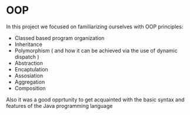 # OOP

In this project we focused on familiarizing ourselves with OOP principles:
- Classed based program organization
- Inheritance
- Polymorphism ( and how it can be achieved via the use of dynamic dispatch )
- Abstraction
- Encaptulation
- Assosiation
- Aggregation
- Composition

Also it was a good opprtunity to get  acquainted with the basic syntax and features of the Java programming language
